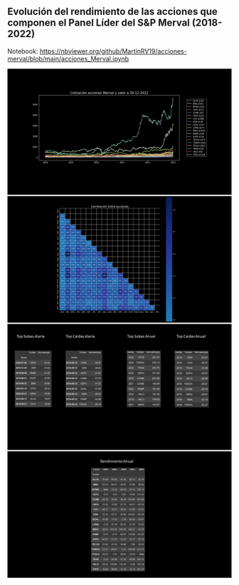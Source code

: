 ## Evolución del rendimiento de las acciones que componen el Panel Líder del S&P Merval (2018-2022)  

Notebook: https://nbviewer.org/github/MartinRV19/acciones-merval/blob/main/acciones_Merval.ipynb

![Diapositiva1](Diapositiva1.PNG)
![Diapositiva2](Diapositiva2.PNG)
![Diapositiva3](Diapositiva3.PNG)
![Diapositiva4](Diapositiva4.PNG)
